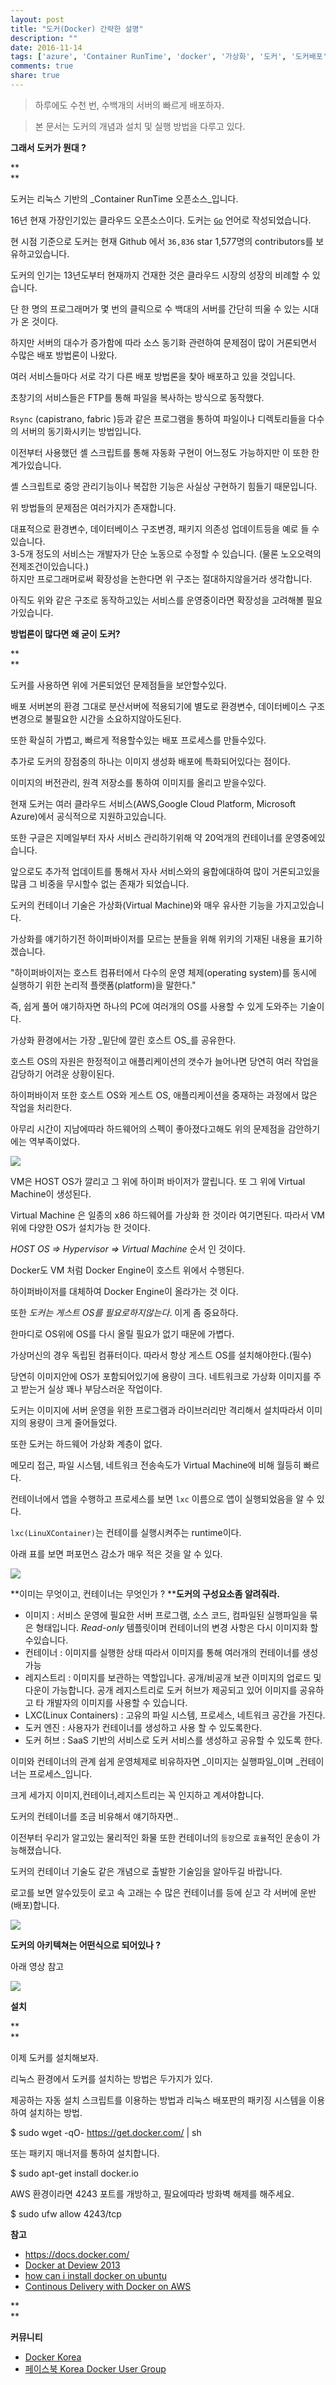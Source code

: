```yaml
---
layout: post
title: "도커(Docker) 간략한 설명"
description: ""
date: 2016-11-14
tags: ['azure', 'Container RunTime', 'docker', '가상화', '도커', '도커배포', '무중단', '배포', '이미지', '자동화 배포', '컨테이너', '클라우드', '하이퍼바이저']
comments: true
share: true
---
```


> 하루에도 수천 번, 수백개의 서버의 빠르게 배포하자.

>

> 본 문서는 도커의 개념과 설치 및 실행 방법을 다루고 있다.

  

**그래서 도커가 뭔대 ?**

**  
**

도커는 리눅스 기반의 _Container RunTime 오픈소스_입니다.

16년 현재 가장인기있는 클라우드 오픈소스이다. 도커는 [`Go`](https://github.com/docker/docker) 언어로
작성되었습니다.

현 시점 기준으로 도커는 현재 Github 에서 `36,836` star 1,577명의 contributors를 보유하고있습니다.

도커의 인기는 13년도부터 현재까지 건재한 것은 클라우드 시장의 성장의 비례할 수 있습니다.

단 한 명의 프로그래머가 몇 번의 클릭으로 수 백대의 서버를 간단히 띄울 수 있는 시대가 온 것이다.

하지만 서버의 대수가 증가함에 따라 소스 동기화 관련하여 문제점이 많이 거론되면서 수많은 배포 방법론이 나왔다.

여러 서비스들마다 서로 각기 다른 배포 방법론을 찾아 배포하고 있을 것입니다.

  

초창기의 서비스들은 FTP를 통해 파일을 복사하는 방식으로 동작했다.

`Rsync` (capistrano, fabric )등과 같은 프로그램을 통하여 파일이나 디렉토리들을 다수의 서버의 동기화시키는 방법입니다.

이전부터 사용했던 셸 스크립트를 통해 자동화 구현이 어느정도 가능하지만 이 또한 한계가있습니다.

셸 스크립트로 중앙 관리기능이나 복잡한 기능은 사실상 구현하기 힘들기 때문입니다.

  

위 방법들의 문제점은 여러가지가 존재합니다.

대표적으로 환경변수, 데이터베이스 구조변경, 패키지 의존성 업데이트등을 예로 들 수 있습니다.  
3-5개 정도의 서비스는 개발자가 단순 노동으로 수정할 수 있습니다. (물론 노오오력의 전제조건이있습니다.)  
하지만 프로그래머로써 확장성을 논한다면 위 구조는 절대하지않을거라 생각합니다.

아직도 위와 같은 구조로 동작하고있는 서비스를 운영중이라면 확장성을 고려해볼 필요가있습니다.

  

  

**방법론이 많다면 왜 굳이 도커?**

**  
**

도커를 사용하면 위에 거론되었던 문제점들을 보안할수있다.

배포 서버본의 환경 그대로 분산서버에 적용되기에 별도로 환경변수, 데이터베이스 구조변경으로 불필요한 시간을 소요하지않아도된다.

또한 확실히 가볍고, 빠르게 적용할수있는 배포 프로세스를 만들수있다.

추가로 도커의 장점중의 하나는 이미지 생성화 배포에 특화되어있다는 점이다.

이미지의 버전관리, 원격 저장소를 통하여 이미지를 올리고 받을수있다.

  

현재 도커는 여러 클라우드 서비스(AWS,Google Cloud Platform, Microsoft Azure)에서 공식적으로
지원하고있습니다.

또한 구글은 지메일부터 자사 서비스 관리하기위해 약 20억개의 컨테이너를 운영중에있습니다.

앞으로도 추가적 업데이트를 통해서 자사 서비스와의 융합에대하여 많이 거론되고있을많큼 그 비중을 무시할수 없는 존재가 되었습니다.

  

도커의 컨테이너 기술은 가상화(Virtual Machine)와 매우 유사한 기능을 가지고있습니다.

가상화를 얘기하기전 하이퍼바이저를 모르는 분들을 위해 위키의 기재된 내용을 표기하겠습니다.

"하이퍼바이저는 호스트 컴퓨터에서 다수의 운영 체제(operating system)를 동시에 실행하기 위한 논리적 플랫폼(platform)을
말한다."

  

즉, 쉽게 풀어 얘기하자면 하나의 PC에 여러개의 OS를 사용할 수 있게 도와주는 기술이다.

가상화 환경에서는 가장 _밑단에 깔린 호스트 OS_를 공유한다.

호스트 OS의 자원은 한정적이고 애플리케이션의 갯수가 늘어나면 당연히 여러 작업을 감당하기 어려운 상황이된다.

하이퍼바이저 또한 호스트 OS와 게스트 OS, 애플리케이션을 중재하는 과정에서 많은 작업을 처리한다.

아무리 시간이 지남에따라 하드웨어의 스펙이 좋아졌다고해도 위의 문제점을 감안하기에는 역부족이었다.

  

  

  

![](/assets/images/posts/701/2626794858297E222B855E.PNG)

  

  

  

VM은 HOST OS가 깔리고 그 위에 하이퍼 바이저가 깔립니다. 또 그 위에 Virtual Machine이 생성된다.

Virtual Machine 은 일종의 x86 하드웨어를 가상화 한 것이라 여기면된다. 따라서 VM위에 다양한 OS가 설치가능 한 것이다.

  

_HOST OS => Hypervisor => Virtual Machine_ 순서 인 것이다.

  

Docker도 VM 처럼 Docker Engine이 호스트 위에서 수행된다.

하이퍼바이저를 대체하여 Docker Engine이 올라가는 것 이다.

또한 _도커는 게스트 OS를 필요로하지않는다_. 이게 좀 중요하다.

한마디로 OS위에 OS를 다시 올릴 필요가 없기 때문에 가볍다.

  

가상머신의 경우 독립된 컴퓨터이다. 따라서 항상 게스트 OS를 설치해야한다.(필수)

당연히 이미지안에 OS가 포함되어있기에 용량이 크다. 네트워크로 가상화 이미지를 주고 받는거 실상 꽤나 부담스러운 작업이다.

  

도커는 이미지에 서버 운영을 위한 프로그램과 라이브러리만 격리해서 설치따라서 이미지의 용량이 크게 줄어들었다.

또한 도커는 하드웨어 가상화 계층이 없다.

메모리 접근, 파일 시스템, 네트워크 전송속도가 Virtual Machine에 비해 월등히 빠르다.

  

컨테이너에서 앱을 수행하고 프로세스를 보면 `lxc` 이름으로 앱이 실행되었음을 알 수 있다.

`lxc(LinuXContainer)`는 컨테이를 실행시켜주는 runtime이다.

아래 표를 보면 퍼포먼스 감소가 매우 적은 것을 알 수 있다.

  

  

![](/assets/images/posts/701/2505984E582991062847BD.PNG)

  

  

  

  

**이미는 무엇이고, 컨테이너는 무엇인가 ? ****도커의 구성요소좀 알려줘라.**

  * 이미지 : 서비스 운영에 필요한 서버 프로그램, 소스 코드, 컴파일된 실행파일을 묶은 형태입니다. _Read-only_ 템플릿이며 컨테이너의 변경 사항은 다시 이미지화 할 수있습니다.
  * 컨테이너 : 이미지를 실행한 상태 따라서 이미지를 통해 여러개의 컨테이너를 생성가능
  * 레지스트리 : 이미지를 보관하는 역할입니다. 공개/비공개 보관 이미지의 업로드 및 다운이 가능합니다. 공개 레지스트리로 도커 허브가 제공되고 있어 이미지를 공유하고 타 개발자의 이미지를 사용할 수 있습니다.
  * LXC(Linux Containers) : 고유의 파일 시스템, 프로세스, 네트워크 공간을 가진다.
  * 도커 엔진 : 사용자가 컨테이너를 생성하고 사용 할 수 있도록한다.
  * 도커 허브 : SaaS 기반의 서비스로 도커 서비스를 생성하고 공유할 수 있도록 한다.

이미와 컨테이너의 관계 쉽게 운영체제로 비유하자면 _이미지는 실행파일_이며 _컨테이너는 프로세스_입니다.

크게 세가지 이미지,컨테이너,레지스트리는 꼭 인지하고 계셔야합니다.

  

도커의 컨테이너를 조금 비유해서 얘기하자면..

이전부터 우리가 알고있는 물리적인 화물 또한 컨테이너의 `등장`으로 `효율`적인 운송이 가능해졌습니다.

도커의 컨테이너 기술도 같은 개념으로 출발한 기술임을 알아두길 바랍니다.

로고를 보면 알수있듯이 로고 속 고래는 수 많은 컨테이너를 등에 싣고 각 서버에 운반(배포)합니다.

  

  

![](/assets/images/posts/701/2754604F58298295282997.PNG)

  

  

  

**도커의 아키텍쳐는 어떤식으로 되어있나 ?**

  

아래 영상 참고

  

![](/assets/images/posts/701/2225AB47582AD56D1DBDF5.PNG)

  

  

**설치**

**  
**

이제 도커를 설치해보자.

리눅스 환경에서 도커를 설치하는 방법은 두가지가 있다.

제공하는 자동 설치 스크립트를 이용하는 방법과 리눅스 배포판의 패키징 시스템을 이용하여 설치하는 방법.

  

$ sudo wget -qO- https://get.docker.com/ | sh

  

또는 패키지 매너저를 통하여 설치합니다.

$ sudo apt-get install docker.io

  

AWS 환경이라면 4243 포트를 개방하고, 필요에따라 방화벽 해제를 해주세요.

$ sudo ufw allow 4243/tcp

  

  

**참고**

  * <https://docs.docker.com/>
  * [Docker at Deview 2013](http://www.slideshare.net/modestjude/dockerat-deview-2013)
  * [how can i install docker on ubuntu](https://www.google.co.kr/?gfe_rd=cr&ei=EogpWMboArHz8AfLjIEw#q=how+can+i+install+docker+on+ubuntu)
  * [Continous Delivery with Docker on AWS](http://owaaa.github.io/docker/amazon/aws/devops/continuous/delivery/2014/10/10/docker_continous_delivery.html)

**  
**

**커뮤니티**

  * [Docker Korea](http://forum.docker.co.kr/)
  * [페이스북 Korea Docker User Group](https://www.facebook.com/groups/korea.docker.user.group/)

  

